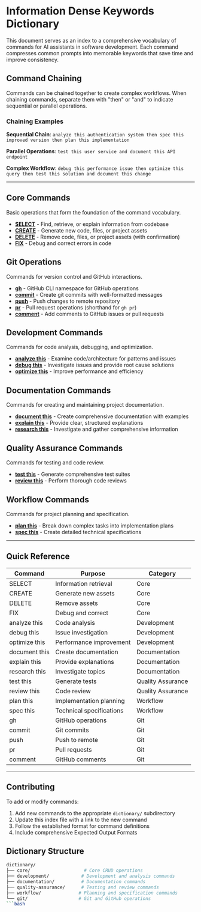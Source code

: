 # Information Dense Keywords Dictionary

This document serves as an index to a comprehensive vocabulary of commands for AI assistants in software development. Each command compresses common prompts into memorable keywords that save time and improve consistency.

## Command Chaining

Commands can be chained together to create complex workflows. When chaining commands, separate them with "then" or "and" to indicate sequential or parallel operations.

### Chaining Examples

**Sequential Chain**:
`analyze this authentication system then spec this improved version then plan this implementation`

**Parallel Operations**:
`test this user service and document this API endpoint`

**Complex Workflow**:
`debug this performance issue then optimize this query then test this solution and document this change`

---

## Core Commands

Basic operations that form the foundation of the command vocabulary.

- [**SELECT**](dictionary/core/select.md) - Find, retrieve, or explain information from codebase
- [**CREATE**](dictionary/core/create.md) - Generate new code, files, or project assets
- [**DELETE**](dictionary/core/delete.md) - Remove code, files, or project assets (with confirmation)
- [**FIX**](dictionary/core/fix.md) - Debug and correct errors in code

## Git Operations

Commands for version control and GitHub interactions.

- [**gh**](dictionary/git/gh.md) - GitHub CLI namespace for GitHub operations
- [**commit**](dictionary/git/commit.md) - Create git commits with well-formatted messages
- [**push**](dictionary/git/push.md) - Push changes to remote repository
- [**pr**](dictionary/git/pr.md) - Pull request operations (shorthand for `gh pr`)
- [**comment**](dictionary/git/comment.md) - Add comments to GitHub issues or pull requests

## Development Commands

Commands for code analysis, debugging, and optimization.

- [**analyze this**](dictionary/development/analyze-this.md) - Examine code/architecture for patterns and issues
- [**debug this**](dictionary/development/debug-this.md) - Investigate issues and provide root cause solutions
- [**optimize this**](dictionary/development/optimize-this.md) - Improve performance and efficiency

## Documentation Commands

Commands for creating and maintaining project documentation.

- [**document this**](dictionary/documentation/document-this.md) - Create comprehensive documentation with examples
- [**explain this**](dictionary/documentation/explain-this.md) - Provide clear, structured explanations
- [**research this**](dictionary/documentation/research-this.md) - Investigate and gather comprehensive information

## Quality Assurance Commands

Commands for testing and code review.

- [**test this**](dictionary/quality-assurance/test-this.md) - Generate comprehensive test suites
- [**review this**](dictionary/quality-assurance/review-this.md) - Perform thorough code reviews

## Workflow Commands

Commands for project planning and specification.

- [**plan this**](dictionary/workflow/plan-this.md) - Break down complex tasks into implementation plans
- [**spec this**](dictionary/workflow/spec-this.md) - Create detailed technical specifications

---

## Quick Reference

| Command | Purpose | Category |
|---------|---------|----------|
| SELECT | Information retrieval | Core |
| CREATE | Generate new assets | Core |
| DELETE | Remove assets | Core |
| FIX | Debug and correct | Core |
| analyze this | Code analysis | Development |
| debug this | Issue investigation | Development |
| optimize this | Performance improvement | Development |
| document this | Create documentation | Documentation |
| explain this | Provide explanations | Documentation |
| research this | Investigate topics | Documentation |
| test this | Generate tests | Quality Assurance |
| review this | Code review | Quality Assurance |
| plan this | Implementation planning | Workflow |
| spec this | Technical specifications | Workflow |
| gh | GitHub operations | Git |
| commit | Git commits | Git |
| push | Push to remote | Git |
| pr | Pull requests | Git |
| comment | GitHub comments | Git |

---

## Contributing

To add or modify commands:

1. Add new commands to the appropriate `dictionary/` subdirectory
2. Update this index file with a link to the new command
3. Follow the established format for command definitions
4. Include comprehensive Expected Output Formats

## Dictionary Structure

```bash
dictionary/
├── core/                    # Core CRUD operations
├── development/            # Development and analysis commands
├── documentation/          # Documentation commands
├── quality-assurance/      # Testing and review commands
├── workflow/              # Planning and specification commands
└── git/                   # Git and GitHub operations
```bash
